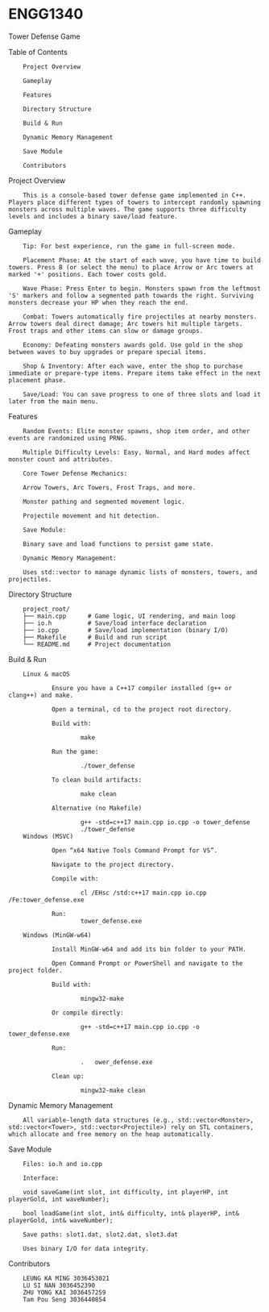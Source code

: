 # ENGG1340
Tower Defense Game

Table of Contents

        Project Overview
        
        Gameplay
        
        Features
        
        Directory Structure
        
        Build & Run
        
        Dynamic Memory Management
        
        Save Module
        
        Contributors

Project Overview

        This is a console-based tower defense game implemented in C++. Players place different types of towers to intercept randomly spawning monsters across multiple waves. The game supports three difficulty levels and includes a binary save/load feature.
    
Gameplay
        
        Tip: For best experience, run the game in full-screen mode.

        Placement Phase: At the start of each wave, you have time to build towers. Press B (or select the menu) to place Arrow or Arc towers at marked '+' positions. Each tower costs gold.
        
        Wave Phase: Press Enter to begin. Monsters spawn from the leftmost 'S' markers and follow a segmented path towards the right. Surviving monsters decrease your HP when they reach the end.
        
        Combat: Towers automatically fire projectiles at nearby monsters. Arrow towers deal direct damage; Arc towers hit multiple targets. Frost traps and other items can slow or damage groups.
        
        Economy: Defeating monsters awards gold. Use gold in the shop between waves to buy upgrades or prepare special items.
        
        Shop & Inventory: After each wave, enter the shop to purchase immediate or prepare-type items. Prepare items take effect in the next placement phase.
        
        Save/Load: You can save progress to one of three slots and load it later from the main menu.
        
Features

        Random Events: Elite monster spawns, shop item order, and other events are randomized using PRNG.
        
        Multiple Difficulty Levels: Easy, Normal, and Hard modes affect monster count and attributes.
        
        Core Tower Defense Mechanics:
        
        Arrow Towers, Arc Towers, Frost Traps, and more.
        
        Monster pathing and segmented movement logic.
        
        Projectile movement and hit detection.
        
        Save Module:
        
        Binary save and load functions to persist game state.
        
        Dynamic Memory Management:
        
        Uses std::vector to manage dynamic lists of monsters, towers, and projectiles.

Directory Structure
        
        project_root/
        ├── main.cpp      # Game logic, UI rendering, and main loop
        ├── io.h          # Save/load interface declaration
        ├── io.cpp        # Save/load implementation (binary I/O)
        ├── Makefile      # Build and run script
        └── README.md     # Project documentation

Build & Run

        Linux & macOS
        
                Ensure you have a C++17 compiler installed (g++ or clang++) and make.
                
                Open a terminal, cd to the project root directory.
                
                Build with:
                
                        make
                
                Run the game:
                
                        ./tower_defense
                
                To clean build artifacts:
                
                        make clean
                
                Alternative (no Makefile)
                
                        g++ -std=c++17 main.cpp io.cpp -o tower_defense
                        ./tower_defense
        Windows (MSVC)
        
                Open “x64 Native Tools Command Prompt for VS”.
                
                Navigate to the project directory.
                
                Compile with:
                
                        cl /EHsc /std:c++17 main.cpp io.cpp /Fe:tower_defense.exe
                
                Run:
                        tower_defense.exe        
                        
        Windows (MinGW-w64)
        
                Install MinGW-w64 and add its bin folder to your PATH.
                
                Open Command Prompt or PowerShell and navigate to the project folder.
                
                Build with:
                
                        mingw32-make
                
                Or compile directly:
                
                        g++ -std=c++17 main.cpp io.cpp -o tower_defense.exe
                
                Run:
                
                        .	ower_defense.exe
                
                Clean up:
                
                        mingw32-make clean
        


Dynamic Memory Management

        All variable-length data structures (e.g., std::vector<Monster>, std::vector<Tower>, std::vector<Projectile>) rely on STL containers, which allocate and free memory on the heap automatically.

Save Module

        Files: io.h and io.cpp
        
        Interface:
        
        void saveGame(int slot, int difficulty, int playerHP, int playerGold, int waveNumber);
        
        bool loadGame(int slot, int& difficulty, int& playerHP, int& playerGold, int& waveNumber);
        
        Save paths: slot1.dat, slot2.dat, slot3.dat
        
        Uses binary I/O for data integrity.

Contributors

        LEUNG KA MING 3036453021
        LU SI NAN 3036452390 
        ZHU YONG KAI 3036457259 
        Tam Pou Seng 3036440854
